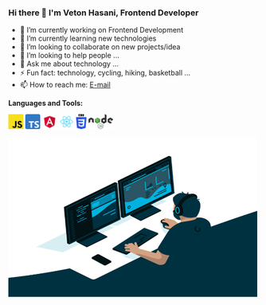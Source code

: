 ### Hi there 👋  I'm Veton Hasani, Frontend Developer

- 🔭 I’m currently working on Frontend Development
- 🌱 I’m currently learning new technologies
- 👯 I’m looking to collaborate on new projects/idea
- 🤔 I’m looking to help people ...
- 💬 Ask me about technology ...
- ⚡ Fun fact: technology, cycling, hiking, basketball ...
- 📫 How to reach me: [E-mail](mailto:weton97@gmail.com)

**Languages and Tools:**  


<code><img height="30" src="https://github.com/vetonhasani/vetonhasani/blob/main/js.png"></code>
<code><img height="30" src="https://github.com/vetonhasani/vetonhasani/blob/main/typescript.png"></code>
<code><img height="30" src="https://github.com/vetonhasani/vetonhasani/blob/main/angular.png"></code>
<code><img height="30" src="https://github.com/vetonhasani/vetonhasani/blob/main/react.png"></code>
<code><img height="30" src="https://github.com/vetonhasani/vetonhasani/blob/main/css.png"></code>
<code><img height="30" src="https://github.com/vetonhasani/vetonhasani/blob/main/node.png"></code>

<img alt="GIF" src="https://github.com/vetonhasani/vetonhasani/blob/main/code.gif?raw=true" width="500" height="320" />
